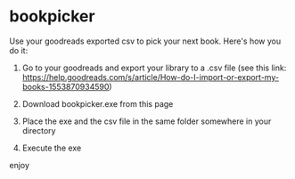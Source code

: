 # bookpicker
Use your goodreads exported csv to pick your next book. Here's how you do it:

1. Go to your goodreads and export your library to a .csv file (see this link: https://help.goodreads.com/s/article/How-do-I-import-or-export-my-books-1553870934590)

2. Download bookpicker.exe from this page

3. Place the exe and the csv file in the same folder somewhere in your directory

4. Execute the exe

enjoy
